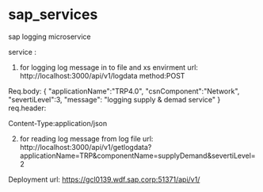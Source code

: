 # sap_services
sap  logging microservice

service :
1)  for logging log message in to file and xs envirment
url: http://localhost:3000/api/v1/logdata
method:POST

Req.body:  {
    "applicationName":"TRP4.0",
    "csnComponent":"Network",
    "severtiLevel":3,
    "message": "logging supply & demad service"
}
req.header:   

Content-Type:application/json


2) for reading log message from log file
url: http://localhost:3000/api/v1/getlogdata?applicationName=TRP&componentName=supplyDemand&severtiLevel=2


Deployment url: 
https://gcl0139.wdf.sap.corp:51371/api/v1/